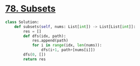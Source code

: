 # [78. Subsets](https://leetcode.com/problems/subsets)

```py
class Solution:
    def subsets(self, nums: List[int]) -> List[List[int]]:
        res = []
        def dfs(idx, path):
            res.append(path)
            for i in range(idx, len(nums)):
                dfs(i+1, path+[nums[i]])
        dfs(0, [])
        return res
```
